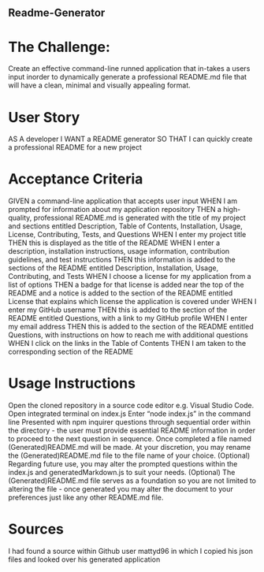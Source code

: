 ## Readme-Generator

# The Challenge:
Create an effective command-line runned application that in-takes a users input inorder to dynamically generate a professional README.md file that will have a clean, minimal and visually appealing format.

# User Story
AS A developer
I WANT a README generator
SO THAT I can quickly create a professional 
README for a new project

# Acceptance Criteria
GIVEN a command-line application that accepts user input
WHEN I am prompted for information about my application repository
THEN a high-quality, professional README.md is generated with the title of my project and sections entitled Description, Table of Contents, Installation, Usage, License, Contributing, Tests, and Questions
WHEN I enter my project title
THEN this is displayed as the title of the README
WHEN I enter a description, installation instructions, usage information, contribution guidelines, and test instructions
THEN this information is added to the sections of the README entitled Description, Installation, Usage, Contributing, and Tests
WHEN I choose a license for my application from a list of options
THEN a badge for that license is added near the top of the README and a notice is added to the section of the README entitled License that explains which license the application is covered under
WHEN I enter my GitHub username
THEN this is added to the section of the README entitled Questions, with a link to my GitHub profile
WHEN I enter my email address
THEN this is added to the section of the README entitled Questions, with instructions on how to reach me with additional questions
WHEN I click on the links in the Table of Contents
THEN I am taken to the corresponding section of the README

# Usage Instructions
Open the cloned repository in a source code editor e.g. Visual Studio Code.
Open integrated terminal on index.js
Enter “node index.js” in the command line
Presented with npm inquirer questions through sequential order within the directory - the user must provide essential README information in order to proceed to the next question in sequence.
Once completed a file named (Generated)README.md will be made.
At your discretion, you may rename the (Generated)README.md file to the file name of your choice.
(Optional) Regarding future use, you may alter the prompted questions within the index.js and generatedMarkdown.js to suit your needs.
(Optional) The (Generated)README.md file serves as a foundation so you are not limited to altering the file - once generated you may alter the document to your preferences just like any other README.md file.

# Sources
I had found a source within Github user mattyd96 in which I copied his json files and looked over his generated application